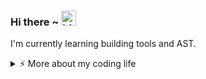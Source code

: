 ### Hi there ~ <img src="https://user-images.githubusercontent.com/1303154/88677602-1635ba80-d120-11ea-84d8-d263ba5fc3c0.gif" width="24px" alt="hi">

I'm currently learning building tools and AST.

<details>
<summary>⚡️ More about my coding life</summary>
<br />

![Top Langs](https://github-readme-stats.vercel.app/api/top-langs/?username=Sp0ngbik&layout=compact&hide=css,html)

</details>

